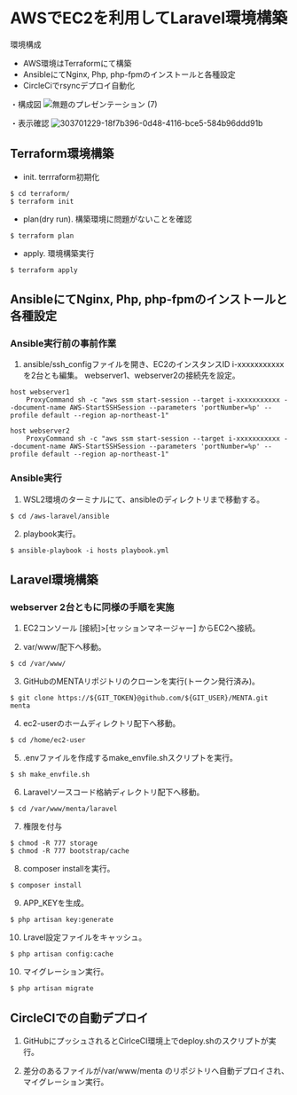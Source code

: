 # AWSでEC2を利用してLaravel環境構築

環境構成
- AWS環境はTerraformにて構築
- AnsibleにてNginx, Php, php-fpmのインストールと各種設定
- CircleCiでrsyncデプロイ自動化

・構成図
![無題のプレゼンテーション (7)](https://github.com/user-attachments/assets/3aaf5cd0-f4c7-40de-b87e-7bc8d550ed5a)

・表示確認
![303701229-18f7b396-0d48-4116-bce5-584b96ddd91b](https://github.com/user-attachments/assets/880726b0-70ba-4b6f-a1e2-14125522d2a8)

## Terraform環境構築

- init. terrraform初期化
```
$ cd terraform/
$ terraform init
```

- plan(dry run). 構築環境に問題がないことを確認
```
$ terraform plan
```

- apply. 環境構築実行
```
$ terraform apply
```

## AnsibleにてNginx, Php, php-fpmのインストールと各種設定

### Ansible実行前の事前作業

1. ansible/ssh_configファイルを開き、EC2のインスタンスID i-xxxxxxxxxxx を2台とも編集。
  webserver1、webserver2の接続先を設定。
```
host webserver1
    ProxyCommand sh -c "aws ssm start-session --target i-xxxxxxxxxxx --document-name AWS-StartSSHSession --parameters 'portNumber=%p' --profile default --region ap-northeast-1"

host webserver2
    ProxyCommand sh -c "aws ssm start-session --target i-xxxxxxxxxxx --document-name AWS-StartSSHSession --parameters 'portNumber=%p' --profile default --region ap-northeast-1"
```

### Ansible実行

1. WSL2環境のターミナルにて、ansibleのディレクトリまで移動する。
```
$ cd /aws-laravel/ansible
```

2. playbook実行。
```
$ ansible-playbook -i hosts playbook.yml
```

## Laravel環境構築

### webserver 2台ともに同様の手順を実施

1. EC2コンソール [接続]>[セッションマネージャー] からEC2へ接続。

2. var/www/配下へ移動。
```
$ cd /var/www/
```

3. GitHubのMENTAリポジトリのクローンを実行(トークン発行済み)。
```
$ git clone https://${GIT_TOKEN}@github.com/${GIT_USER}/MENTA.git menta
```

4. ec2-userのホームディレクトリ配下へ移動。
```
$ cd /home/ec2-user
```

5. .envファイルを作成するmake_envfile.shスクリプトを実行。
```
$ sh make_envfile.sh
```

6. Laravelソースコード格納ディレクトリ配下へ移動。
```
$ cd /var/www/menta/laravel
```

7. 権限を付与
```
$ chmod -R 777 storage
$ chmod -R 777 bootstrap/cache
```

8. composer installを実行。
```
$ composer install
```

9. APP_KEYを生成。
```
$ php artisan key:generate
```

10. Lravel設定ファイルをキャッシュ。
```
$ php artisan config:cache
```

10. マイグレーション実行。
```
$ php artisan migrate
```

## CircleCIでの自動デプロイ

1. GitHubにプッシュされるとCirlceCI環境上でdeploy.shのスクリプトが実行。

2. 差分のあるファイルが/var/www/menta のリポジトリへ自動デプロイされ、マイグレーション実行。

